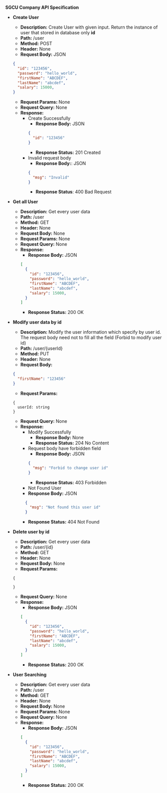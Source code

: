 **SGCU Company API Specification**

- **Create User**
  - **Description:** Create User with given input. Return the instance of user that stored in database only **id**
  - **Path:** /user
  - **Method:** POST
  - **Header:** None
  - **Request Body:** JSON
  ```json
  {
    "id": "123456",
    "password": "hello_world",
    "firstName": "ABCDEF",
    "lastName": "abcdef",
    "salary": 15000,
  }
  ```
  - **Request Params:** None
  - **Request Query:** None
  - **Response:**
    - Create Successfully
      - **Response Body:** JSON
      ```json
      {
        "id": "123456"
      }
      ```
      - **Response Status:** 201 Created
    - Invalid request body
      - **Response Body:**: JSON
      ```json
      {
        "msg": "Invalid"
      }
      ```
      - **Response Status**: 400 Bad Request

- **Get all User**
  - **Description:** Get every user data
  - **Path:** /user
  - **Method:** GET
  - **Header:** None
  - **Request Body:** None
  - **Request Params:** None
  - **Request Query:** None
  - **Response:**
    - **Response Body:** JSON
    ```json
    [
      {
        "id": "123456",
        "password": "hello_world",
        "firstName": "ABCDEF",
        "lastName": "abcdef",
        "salary": 15000,
      }
    ]
    ```
    - **Response Status:** 200 OK

- **Modify user data by id**
  - **Description:** Modify the user information which specify by user id. The request body need not to fill all the field (Forbid to modify user id)
  - **Path:** /user/{userId}
  - **Method:** PUT
  - **Header:** None
  - **Request Body:** 
  ```json
  {
    "firstName": "123456"
  }
  ```
  - **Request Params:** 
  ```
  {
    userId: string
  }
  ```
  - **Request Query:** None
  - **Response:**
    - Modify Successfully
      - **Response Body:** None
      - **Response Status:** 204 No Content
    - Request body have forbidden field
      - **Response Body:** JSON
      ```json
      {
        "msg": "Forbid to change user id"
      }
      ```
      - **Response Status:** 403 Forbidden
    - Not Found User
    - **Response Body:** JSON
    ```json
      {
        "msg": "Not found this user id"
      }
    ```
      - **Response Status:** 404 Not Found

- **Delete user by id**
  - **Description:** Get every user data
  - **Path:** /user/{id}
  - **Method:** GET
  - **Header:** None
  - **Request Body:** None
  - **Request Params:** 
  ```
  {
  
  }
  ```
  - **Request Query:** None
  - **Response:**
    - **Response Body:** JSON
    ```json
    [
      {
        "id": "123456",
        "password": "hello_world",
        "firstName": "ABCDEF",
        "lastName": "abcdef",
        "salary": 15000,
      }
    ]
    ```
    - **Response Status:** 200 OK

- **User Searching**
  - **Description:** Get every user data
  - **Path:** /user
  - **Method:** GET
  - **Header:** None
  - **Request Body:** None
  - **Request Params:** None
  - **Request Query:** None
  - **Response:**
    - **Response Body:** JSON
    ```json
    [
      {
        "id": "123456",
        "password": "hello_world",
        "firstName": "ABCDEF",
        "lastName": "abcdef",
        "salary": 15000,
      }
    ]
    ```
    - **Response Status:** 200 OK


